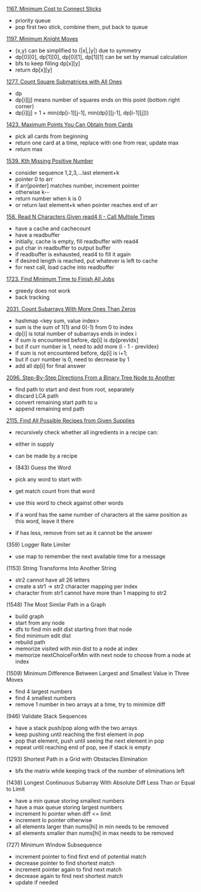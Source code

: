 [1167. Minimum Cost to Connect Sticks](https://leetcode.com/problems/minimum-cost-to-connect-sticks/)
- priority queue
- pop first two stick, combine them, put back to queue

[1197. Minimum Knight Moves](https://leetcode.com/problems/minimum-knight-moves/)
- (x,y) can be simplified to (|x|,|y|) due to symmetry
- dp[0][0], dp[1][0], dp[0][1], dp[1][1] can be set by manual calculation
- bfs to keep filling dp[x][y]
- return dp[x][y]

[1277. Count Square Submatrices with All Ones](https://leetcode.com/problems/count-square-submatrices-with-all-ones/)
- dp
- dp[i][j] means number of squares ends on this point (bottom right corner)
- dp[i][j] = 1 + min(dp[i-1][j-1], min(dp[i][j-1], dp[i-1][j]))

[1423. Maximum Points You Can Obtain from Cards](https://leetcode.com/problems/maximum-points-you-can-obtain-from-cards/)
- pick all cards from beginning
- return one card at a time, replace with one from rear, update max
- return max

[1539. Kth Missing Positive Number](https://leetcode.com/problems/kth-missing-positive-number/)
- consider sequence 1,2,3,...last element+k
- pointer 0 to arr
- if arr[pointer] matches number, increment pointer
- otherwise k--
- return number when k is 0
- or return last element+k when pointer reaches end of arr

[158. Read N Characters Given read4 II - Call Multiple Times](https://leetcode.com/problems/read-n-characters-given-read4-ii-call-multiple-times/)
- have a cache and cachecount
- have a readbuffer
- initially, cache is empty, fill readbuffer with read4
- put char in readbuffer to output buffer
- if readbuffer is exhausted, read4 to fill it again
- if desired length is reached, put whatever is left to cache
- for next call, load cache into readbuffer

[1723. Find Minimum Time to Finish All Jobs](https://leetcode.com/problems/find-minimum-time-to-finish-all-jobs/)
- greedy does not work
- back tracking

[2031. Count Subarrays With More Ones Than Zeros](https://leetcode.com/problems/count-subarrays-with-more-ones-than-zeros/)
- hashmap <key sum, value index>
- sum is the sum of 1(1) and 0(-1) from 0 to index
- dp[i] is total number of subarrays ends in index i
- if sum is encountered before, dp[i] is dp[prevIdx]
- but if curr number is 1, need to add more (i - 1 - prevIdex)
- if sum is not encountered before, dp[i] is i+1;
- but if curr number is 0, need to decrease by 1
- add all dp[i] for final answer

[2096. Step-By-Step Directions From a Binary Tree Node to Another](https://leetcode.com/problems/step-by-step-directions-from-a-binary-tree-node-to-another/)
- find path to start and dest from root, separately
- discard LCA path
- convert remaining start path to u
- append remaining end path

[2115. Find All Possible Recipes from Given Supplies](https://leetcode.com/problems/find-all-possible-recipes-from-given-supplies/)
- recursively check whether all ingredients in a recipe can:
- either in supply
- can be made by a recipe


- (843) Guess the Word
- pick any word to start with
- get match count from that word
- use this word to check against other words
- if a word has the same number of characters at the same position as this word, leave it there
- if has less, remove from set as it cannot be the answer



(359) Logger Rate Limiter
- use map to remember the next available time for a message

(1153) String Transforms Into Another String
- str2 cannot have all 26 letters
- create a str1 -> str2 character mapping per index
- character from str1 cannot have more than 1 mapping to str2

(1548) The Most Similar Path in a Graph
- build graph
- start from any node
- dfs to find min edit dist starting from that node
- find minimum edit dist
- rebuild path
- memorize visited with min dist to a node at index
- memorize nextChoiceForMin with next node to choose from a node at index

(1509) Minimum Difference Between Largest and Smallest Value in Three Moves
- find 4 largest numbers
- find 4 smallest numbers
- remove 1 number in two arrays at a time, try to minimize diff

(946) Validate Stack Sequences
- have a stack push/pop along with the two arrays
- keep pushing until reaching the first element in pop
- pop that element, push until seeing the next element in pop
- repeat until reaching end of pop, see if stack is empty

(1293) Shortest Path in a Grid with Obstacles Elimination
- bfs the matrix while keeping track of the number of eliminations left

(1438) Longest Continuous Subarray With Absolute Diff Less Than or Equal to Limit
- have a min queue storing smallest numbers
- have a max queue storing largest numbers
- increment hi pointer when diff <= limit
- increment lo pointer otherwise
- all elements larger than nums[hi] in min needs to be removed
- all elements smaller than nums[hi] in max needs to be removed

(727) Minimum Window Subsequence
- increment pointer to find first end of potential match
- decrease pointer to find shortest match
- increment pointer again to find next match
- decrease again to find next shortest match
- update if needed
